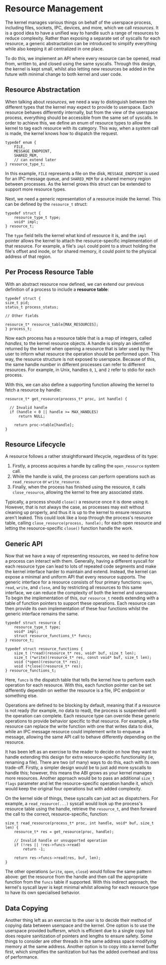 # Resource Management
The kernel manages various things on behalf of the userspace process, including files, sockets, IPC, devices, and more, which we call _resources_. It is a good idea to have a unified way to handle such a range of resources to reduce complexity. Rather than exposing a separate set of syscalls for each resource, a generic abstractation can be introduced to simplify everything while also keeping it all centralized in one place. 

To do this, we implement an API where every resource can be opened, read from, written to, and closed using the same syscalls. Through this design, the kernel is kept small, whilst also letting new resources be added in the future with minimal change to both kernel and user code.

## Resource Abstractation
When talking about _resources_, we need a way to distinguish between the different types that the kernel may expect to provide to userspace. Each resource behaves differently internally, but from the view of the userspace process, everything should be accessible from the same set of syscalls. In order to achieve this, we define an enum of resource types to allow the kernel to tag each resource with its category. This way, when a system call is made, the kernel knows how to dispatch the request.
```
typedef enum {
    FILE,
    MESSAGE_ENDPOINT,
    SHARED_MEM,
    // can extend later
} resource_type_t;
```
In this example, `FILE` represents a file on the disk, `MESSAGE_ENDPOINT` is used for an IPC message queue, and `SHARED_MEM` for a shared memory region between processes. As the kernel grows this struct can be extended to support more resource types. 

Next, we need a generic representation of a resource inside the kernel. This can be defined by the `resource_t` struct:
```
typedef struct {
    resource_type_t type;
    void* impl;
} resource_t;
```
The `type` field tells the kernel what kind of resource it is, and the `impl` pointer allows the kernel to attach the resource-specific implementation of that resource. For example, a file's `impl` could point to a struct holding the file's offset and inode, or for shared memory, it could point to the physical address of that region. 

## Per Process Resource Table
With an abstract resource now defined, we can extend our previous definition of a process to include a **resource table**:
```
typedef struct {
size_t pid;
status_t process_status;

// Other fields

resource_t* resource_table[MAX_RESOURCES];
} process_t;
```
Now each process has a resource table that is a map of integers, called _handles_, to the kernel resource objects. A handle is simply an identifier returned by the kernel when opening a resource that is later used by the user to inform what resource the operation should be performed upon. This way, the resource structure is not exposed to userspace. Because of this, the same handle number in different processes can refer to different resources. For example, in Unix, handles `0`, `1`, and `2` refer to stdio for each process. 

With this, we can also define a supporting function allowing the kernel to fetch a resource by handle:
```
resource_t* get_resource(process_t* proc, int handle) {

  // Invalid handle
  if (handle < 0 || handle >= MAX_HANDLES)
      return NULL;
  
    return proc->table[handle];
}
```


## Resource Lifecycle
A resource follows a rather straightforward lifecycle, regardless of its type: 
1. Firstly, a process acquires a handle by calling the `open_resource` system call.
2. While the handle is valid, the process can perform operations such as `read_resource` or `write_resource`.
3. Finally, when the process has finished using the resource, it calls `close_resource`, allowing the kernel to free any associated state.

Typically, a process should `close()` a resource once it is done using it. However, that is not always the case, as processes may exit without cleaning up properly, and thus it is up to the kernel to ensure resources aren't leaked. This could look like a loop through the process's resource table, calling `close_resource(process, handle);` for each open resource and letting the resource-specific `close()` function handle the work.  


## Generic API
Now that we have a way of representing resources, we need to define how a process can interact with them. Generally, having a different syscall for each resource type can lead to lots of repeated code segments and make the kernel interface harder to maintain and extend. Instead, the kernel can expose a minimal and uniform API that every resource supports. The generic interface for a resource consists of four primary functions: `open`, `read`, `write`, and `close`, and by restricting all resources to this same interface, we can reduce the complexity of both the kernel and userspace. To begin the implementation of this, our `resource_t` needs extending with a table of function pointers to support these operations. Each resource can then provide its own implementation of these four functions whilst the generic interface remains the same.
```
typedef struct resource {
    resource_type_t type;
    void* impl;
    struct resource_functions_t* funcs;
} resource_t;

typedef struct resource_functions {
    size_t (*read)(resource_t* res, void* buf, size_t len);
    size_t (*write)(resource_t* res, const void* buf, size_t len);
    void (*open)(resource_t* res);
    void (*close)(resource_t* res);
} resource_functions_t;
```
Here, `funcs` is the dispatch table that tells the kernel how to perform each operation for each resource. With this, each function pointer can be set differently dependin on wether the resource is a file, IPC endpoint or something else.

Operations are defined to be blocking by default, meaning that if a resource is not ready (for example, no data to read), the process is suspended until the operation can complete. Each resource type can override these generic operations to provide behavior specific to that resource. For example, a file resource can replace the write function with one that writes data to disk, while an IPC message resource could implement write to enqueue a message, allowing the same API call to behave differently depending on the resource.

It has been left as an exercise to the reader to decide on how they want to handle extending this design for extra resource-specific functionality (ie, renaming a file). There are two (of many) ways to do this, each with its own trade-off. Firstly, a simpler design would be to just add more syscalls to handle this; however, this means the ABI grows as your kernel manages more resources. Another approach would be to pass an additional `size_t flags` parameter and let the resource-specific operation handle it, which would keep the original four operations but with added complexity. 

On the kernel side of things, these syscalls can just act as dispatchers. For example, a `read_resource(...)` syscall would look up the process's resource table using the handle, retrieve the `resource_t`, and then forward the call to the correct, resource-specific, function:
```
size_t read_resource(process_t* proc, int handle, void* buf, size_t len) {
    resource_t* res = get_resource(proc, handle);

    // Invalid handle or unsupported operation
    if (!res || !res->funcs->read)
        return -1;

    return res->funcs->read(res, buf, len);
}
```
The other operations (`write`, `open`, `close`) would follow the same pattern above: get the resource from the handle and then call the appropriate function from the `funcs` table if supported. With this indirect approach, the kernel's syscall layer is kept minimal whilst allowing for each resource type to have its own specialised behavior.

## Data Copying
Another thing left as an exercise to the user is to decide their method of copying data between userspace and the kernel.
One option is to use the userspace provided buffersm, which is efficient due to a single copy but does require sanitization of pointers and lengths to ensure safety. Some things to consider are other threads in the same address space modifying memory at the same address.  Another option is to copy into a kernel buffer first, which simplifies the sanitization but has the added overhead and loss of performance. 
